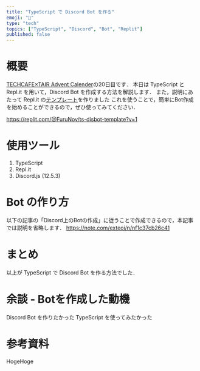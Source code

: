 ```yaml
---
title: "TypeScript で Discord Bot を作る"
emoji: "📑"
type: "tech"
topics: ["TypeScript", "Discord", "Bot", "Replit"]
published: false
---
```


# 概要
[TECHCAFE×TAIR Advent Calender](https://qiita.com/advent-calendar/2021/techcafe_tair)の20日目です．
本日は TypeScript と Repl.it を用いて，Discord Bot を作成する方法を解説します．
また，説明にあたって Repl.it の[テンプレート](https://replit.com/@FuruNov/ts-disbot-template?v=1)を作りました
これを使うことで，簡単にBot作成を始めることができるので，ぜひ使ってみてください．

https://replit.com/@FuruNov/ts-disbot-template?v=1

# 使用ツール
1. TypeScript
2. Repl.it
3. Discord.js (12.5.3)

# Bot の作り方
以下の記事の「Discord上のBotの作成」に従うことで作成できるので，本記事では説明を省略します．
https://note.com/exteoi/n/nf1c37cb26c41


# まとめ
以上が TypeScript で Discord Bot を作る方法でした．

# 余談 - Botを作成した動機
Discord Bot を作りたかった
TypeScript を使ってみたかった

# 参考資料
HogeHoge